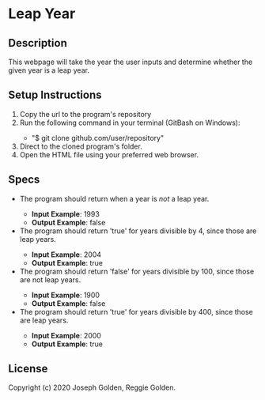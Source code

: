 Leap Year
======

## Description
This webpage will take the year the user inputs and determine whether the given year is a leap year.

## Setup Instructions
<ol>
<li>Copy the url to the program's repository</li>
<li>Run the following command in your terminal (GitBash on Windows):</li>
<ul>
<li>"$ git clone github.com/user/repository"</li>
</ul>
<li>Direct to the cloned program's folder.</li>
<li>Open the HTML file using your preferred web browser.</li>
</ol>

## Specs
<ul>
<li>The program should return when a year is <em>not</em> a leap year.</li>
<ul>
<li><strong>Input Example</strong>: 1993</li>
<li><strong>Output Example</strong>: false</li>
</ul>

<li>The program should return 'true' for years divisible by 4, since those are leap years.</li>
<ul>
<li><strong>Input Example</strong>: 2004</li>
<li><strong>Output Example</strong>: true</li>
</ul>

<li>The program should return 'false' for years divisible by 100, since those are not leap years.</li>
<ul>
<li><strong>Input Example</strong>: 1900</li>
<li><strong>Output Example</strong>: false</li>
</ul>

<li>The program should return 'true' for years divisible by 400, since those are leap years.</li>
<ul>
<li><strong>Input Example</strong>: 2000</li>
<li><strong>Output Example</strong>: true</li>
</ul>
</ul>

## License
Copyright (c) 2020 Joseph Golden, Reggie Golden.
